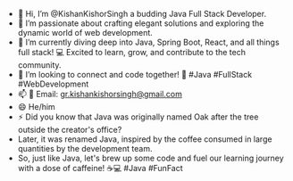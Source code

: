 - 👋 Hi, I’m @KishanKishorSingh a budding Java Full Stack Developer.
- 👀 I’m passionate about crafting elegant solutions and exploring the dynamic world of web development.
- 🌱 I’m currently diving deep into Java, Spring Boot, React, and all things full stack! 💻 Excited to learn, grow, and contribute to the tech community.
- 💞️ I’m looking to connect and code together! 🚀 #Java #FullStack #WebDevelopment
- 📫 📧 Email: gr.kishankishorsingh@gmail.com
- 😄 He/him
- ⚡ Did you know that Java was originally named Oak after the tree outside the creator's office?
- Later, it was renamed Java, inspired by the coffee consumed in large quantities by the development team.
- So, just like Java, let's brew up some code and fuel our learning journey with a dose of caffeine! ☕️💻 #Java #FunFact
<!---
KishanKishorSingh/KishanKishorSingh is a ✨ special ✨ repository because its `UnravelingtheJavaworld.md` (this file) appears on your GitHub profile.
You can click the Preview link to take a look at your changes.
--->
